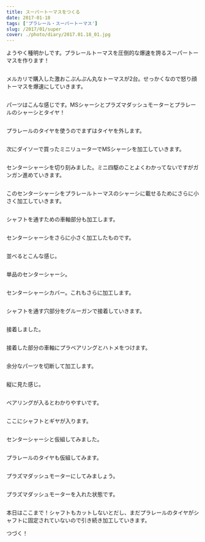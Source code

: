 ```yaml
---
title: スーパートーマスをつくる
date: 2017-01-18
tags: ['プラレール・スーパートーマス']
slug: /2017/01/super
cover: ./photo/diary/2017.01.18_01.jpg
---
```


<p class="sentence">
ようやく種明かしです。プラレールトーマスを圧倒的な爆速を誇るスーパートーマスを作ります！
</p>
<div class="center"><img class="img-fluid" src="./photo/diary/2017.01.18_01.jpg" alt=""></div>
<p class="sentence spacing">メルカリで購入した激おこぷんぷん丸なトーマスが2台。せっかくなので怒り顔トーマスを爆速にしていきます。</p>
<div class="center"><img class="img-fluid" src="./photo/diary/2017.01.18_02.jpg" alt=""></div>
<p class="sentence spacing">パーツはこんな感じです。MSシャーシとプラズマダッシュモーターとプラレールのシャーシとタイヤ！</p>
<div class="center"><img class="img-fluid" src="./photo/diary/2017.01.18_03.jpg" alt=""></div>
<p class="sentence spacing">プラレールのタイヤを使うのでまずはタイヤを外します。</p>
<div class="center"><img class="img-fluid" src="./photo/diary/2017.01.18_04.jpg" alt=""></div>
<p class="sentence spacing">次にダイソーで買ったミニリューターでMSシャーシを加工していきます。</p>
<div class="center"><img class="img-fluid" src="./photo/diary/2017.01.18_05.jpg" alt=""></div>
<p class="sentence spacing">センターシャーシを切り刻みました。ミニ四駆のことよくわかってないですがガンガン進めていきます。</p>
<div class="center"><img class="img-fluid" src="./photo/diary/2017.01.18_06.jpg" alt=""></div>
<p class="sentence spacing">このセンターシャーシをプラレールトーマスのシャーシに載せるためにさらに小さく加工していきます。</p>
<div class="center"><img class="img-fluid" src="./photo/diary/2017.01.18_07.jpg" alt=""></div>
<p class="sentence spacing">シャフトを通すための車軸部分も加工します。</p>
<div class="center"><img class="img-fluid" src="./photo/diary/2017.01.18_08.jpg" alt=""></div>
<p class="sentence spacing">センターシャーシをさらに小さく加工したものです。</p>
<div class="center"><img class="img-fluid" src="./photo/diary/2017.01.18_09.jpg" alt=""></div>
<p class="sentence spacing">並べるとこんな感じ。</p>
<div class="center"><img class="img-fluid" src="./photo/diary/2017.01.18_10.jpg" alt=""></div>
<p class="sentence spacing">単品のセンターシャーシ。</p>
<div class="center"><img class="img-fluid" src="./photo/diary/2017.01.18_11.jpg" alt=""></div>
<p class="sentence spacing">センターシャーシカバー。これもさらに加工します。</p>
<div class="center"><img class="img-fluid" src="./photo/diary/2017.01.18_12.jpg" alt=""></div>
<p class="sentence spacing">シャフトを通す穴部分をグルーガンで接着していきます。</p>
<div class="center"><img class="img-fluid" src="./photo/diary/2017.01.18_13.jpg" alt=""></div>
<p class="sentence spacing">接着しました。</p>
<div class="center"><img class="img-fluid" src="./photo/diary/2017.01.18_14.jpg" alt=""></div>
<p class="sentence spacing">接着した部分の車軸にプラベアリングとハトメをつけます。</p>
<div class="center"><img class="img-fluid" src="./photo/diary/2017.01.18_15.jpg" alt=""></div>
<p class="sentence spacing">余分なパーツを切断して加工します。</p>
<div class="center"><img class="img-fluid" src="./photo/diary/2017.01.18_16.jpg" alt=""></div>
<p class="sentence spacing">縦に見た感じ。</p>
<div class="center"><img class="img-fluid" src="./photo/diary/2017.01.18_17.jpg" alt=""></div>
<p class="sentence spacing">ベアリングが入るとわかりやすいです。</p>
<div class="center"><img class="img-fluid" src="./photo/diary/2017.01.18_18.jpg" alt=""></div>
<p class="sentence spacing">ここにシャフトとギヤが入ります。</p>
<div class="center"><img class="img-fluid" src="./photo/diary/2017.01.18_19.jpg" alt=""></div>
<p class="sentence spacing">センターシャーシと仮組してみました。</p>
<div class="center"><img class="img-fluid" src="./photo/diary/2017.01.18_20.jpg" alt=""></div>
<p class="sentence spacing">プラレールのタイヤも仮組してみます。</p>
<div class="center"><img class="img-fluid" src="./photo/diary/2017.01.18_21.jpg" alt=""></div>
<p class="sentence spacing">プラズマダッシュモーターにしてみましょう。</p>
<div class="center"><img class="img-fluid" src="./photo/diary/2017.01.18_22.jpg" alt=""></div>
<p class="sentence spacing">プラズマダッシュモーターを入れた状態です。</p>
<div class="center"><img class="img-fluid" src="./photo/diary/2017.01.18_23.jpg" alt=""></div>
<p class="sentence spacing">本日はここまで！シャフトもカットしないとだし、まだプラレールのタイヤがシャフトに固定されていないので引き続き加工していきます。</p>
<p class="sentence spacing">つづく！</p>
